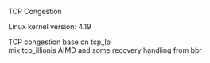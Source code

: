 TCP Congestion

Linux kernel version: 4.19

TCP congestion base on tcp_lp  
mix tcp_illionis AIMD and some recovery handling from bbr
